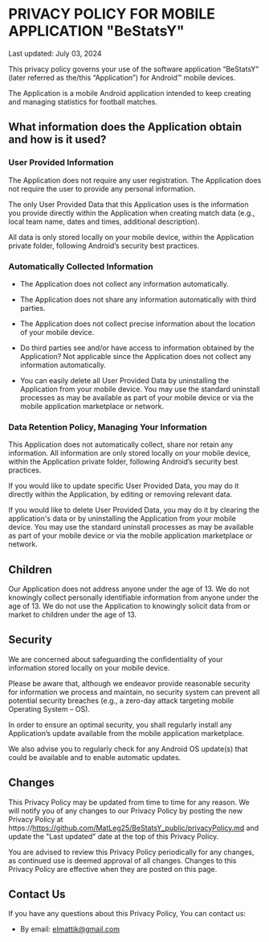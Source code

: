 # PRIVACY POLICY FOR MOBILE APPLICATION "BeStatsY"
Last updated: July 03, 2024

This privacy policy governs your use of the software application “BeStatsY” (later referred as the/this “Application”) for Android™ mobile devices.

The Application is a mobile Android application intended to keep creating and managing statistics for football matches.

## What information does the Application obtain and how is it used?
### User Provided Information
The Application does not require any user registration. The Application does not require the user to provide any personal information.

The only User Provided Data that this Application uses is the information you provide directly within the Application when creating match data (e.g., local team name, dates and times, additional description).

All data is only stored locally on your mobile device, within the Application private folder, following Android’s security best practices.

### Automatically Collected Information
- The Application does not collect any information automatically.

- The Application does not share any information automatically with third parties.

- The Application does not collect precise information about the location of your mobile device.

- Do third parties see and/or have access to information obtained by the Application?
Not applicable since the Application does not collect any information automatically.

- You can easily delete all User Provided Data by uninstalling the Application from your mobile device. You may use the standard uninstall processes as may be available as part of your mobile device or via the mobile application marketplace or network.

### Data Retention Policy, Managing Your Information
This Application does not automatically collect, share nor retain any information. All information are only stored locally on your mobile device, within the Application private folder, following Android’s security best practices.

If you would like to update specific User Provided Data, you may do it directly within the Application, by editing or removing relevant data.

If you would like to delete User Provided Data, you may do it by clearing the application's data or by uninstalling the Application from your mobile device. You may use the standard uninstall processes as may be available as part of your mobile device or via the mobile application marketplace or network.

## Children
Our Application does not address anyone under the age of 13. We do not knowingly collect personally identifiable information from anyone under the age of 13. We do not use the Application to knowingly solicit data from or market to children under the age of 13.

## Security
We are concerned about safeguarding the confidentiality of your information stored locally on your mobile device.

Please be aware that, although we endeavor provide reasonable security for information we process and maintain, no security system can prevent all potential security breaches (e.g., a zero-day attack targeting mobile Operating System – OS).

In order to ensure an optimal security, you shall regularly install any Application’s update available from the mobile application marketplace.

We also advise you to regularly check for any Android OS update(s) that could be available and to enable automatic updates.

## Changes
This Privacy Policy may be updated from time to time for any reason. We will notify you of any changes to our Privacy Policy by posting the new Privacy Policy at https://https://github.com/MatLeg25/BeStatsY_public/privacyPolicy.md and update the "Last updated" date at the top of this Privacy Policy.

You are advised to review this Privacy Policy periodically for any changes, as continued use is deemed approval of all changes. Changes to this Privacy Policy are effective when they are posted on this page.


## Contact Us
If you have any questions about this Privacy Policy, You can contact us: <br />
- By email: elmattik@gmail.com
